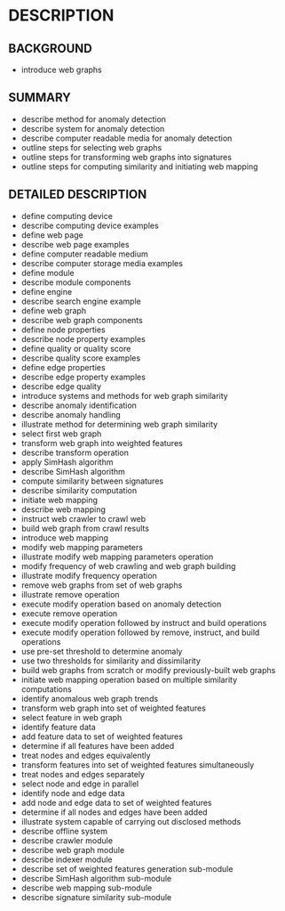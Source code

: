 # DESCRIPTION

## BACKGROUND

- introduce web graphs

## SUMMARY

- describe method for anomaly detection
- describe system for anomaly detection
- describe computer readable media for anomaly detection
- outline steps for selecting web graphs
- outline steps for transforming web graphs into signatures
- outline steps for computing similarity and initiating web mapping

## DETAILED DESCRIPTION

- define computing device
- describe computing device examples
- define web page
- describe web page examples
- define computer readable medium
- describe computer storage media examples
- define module
- describe module components
- define engine
- describe search engine example
- define web graph
- describe web graph components
- define node properties
- describe node property examples
- define quality or quality score
- describe quality score examples
- define edge properties
- describe edge property examples
- describe edge quality
- introduce systems and methods for web graph similarity
- describe anomaly identification
- describe anomaly handling
- illustrate method for determining web graph similarity
- select first web graph
- transform web graph into weighted features
- describe transform operation
- apply SimHash algorithm
- describe SimHash algorithm
- compute similarity between signatures
- describe similarity computation
- initiate web mapping
- describe web mapping
- instruct web crawler to crawl web
- build web graph from crawl results
- introduce web mapping
- modify web mapping parameters
- illustrate modify web mapping parameters operation
- modify frequency of web crawling and web graph building
- illustrate modify frequency operation
- remove web graphs from set of web graphs
- illustrate remove operation
- execute modify operation based on anomaly detection
- execute remove operation
- execute modify operation followed by instruct and build operations
- execute modify operation followed by remove, instruct, and build operations
- use pre-set threshold to determine anomaly
- use two thresholds for similarity and dissimilarity
- build web graphs from scratch or modify previously-built web graphs
- initiate web mapping operation based on multiple similarity computations
- identify anomalous web graph trends
- transform web graph into set of weighted features
- select feature in web graph
- identify feature data
- add feature data to set of weighted features
- determine if all features have been added
- treat nodes and edges equivalently
- transform features into set of weighted features simultaneously
- treat nodes and edges separately
- select node and edge in parallel
- identify node and edge data
- add node and edge data to set of weighted features
- determine if all nodes and edges have been added
- illustrate system capable of carrying out disclosed methods
- describe offline system
- describe crawler module
- describe web graph module
- describe indexer module
- describe set of weighted features generation sub-module
- describe SimHash algorithm sub-module
- describe web mapping sub-module
- describe signature similarity sub-module

